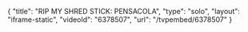 {
    "title": "RIP MY SHRED STICK: PENSACOLA",
    "type": "solo",
    "layout": "iframe-static",
    "videoId": "6378507",
    "url": "\/tvpembed\/6378507"
}